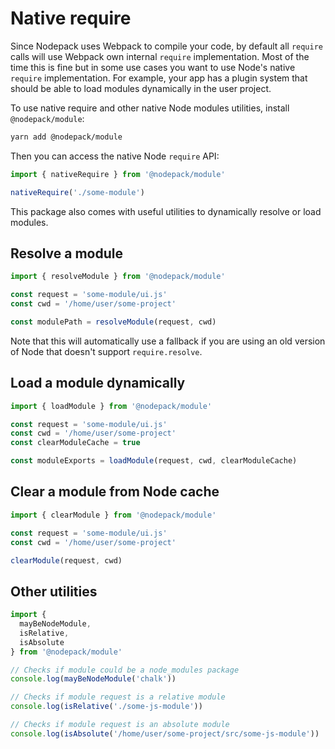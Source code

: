 # Native require

Since Nodepack uses Webpack to compile your code, by default all `require` calls will use Webpack own internal `require` implementation. Most of the time this is fine but in some use cases you want to use Node's native `require` implementation. For example, your app has a plugin system that should be able to load modules dynamically in the user project.

To use native require and other native Node modules utilities, install `@nodepack/module`:

```bash
yarn add @nodepack/module
```

Then you can access the native Node `require` API:

```js
import { nativeRequire } from '@nodepack/module'

nativeRequire('./some-module')
```

This package also comes with useful utilities to dynamically resolve or load modules.

## Resolve a module

```js
import { resolveModule } from '@nodepack/module'

const request = 'some-module/ui.js'
const cwd = '/home/user/some-project'

const modulePath = resolveModule(request, cwd)
```

Note that this will automatically use a fallback if you are using an old version of Node that doesn't support `require.resolve`.

## Load a module dynamically

```js
import { loadModule } from '@nodepack/module'

const request = 'some-module/ui.js'
const cwd = '/home/user/some-project'
const clearModuleCache = true

const moduleExports = loadModule(request, cwd, clearModuleCache)
```

## Clear a module from Node cache

```js
import { clearModule } from '@nodepack/module'

const request = 'some-module/ui.js'
const cwd = '/home/user/some-project'

clearModule(request, cwd)
```

## Other utilities

```js
import {
  mayBeNodeModule,
  isRelative,
  isAbsolute
} from '@nodepack/module'

// Checks if module could be a node_modules package
console.log(mayBeNodeModule('chalk'))

// Checks if module request is a relative module
console.log(isRelative('./some-js-module'))

// Checks if module request is an absolute module
console.log(isAbsolute('/home/user/some-project/src/some-js-module'))
```
